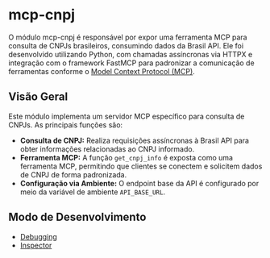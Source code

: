 # mcp-cnpj

O módulo mcp-cnpj é responsável por expor uma ferramenta MCP para consulta de CNPJs brasileiros, consumindo dados da Brasil API. Ele foi desenvolvido utilizando Python, com chamadas assíncronas via HTTPX e integração com o framework FastMCP para padronizar a comunicação de ferramentas conforme o [Model Context Protocol (MCP)](https://www.anthropic.com/news/model-context-protocol).

## Visão Geral

Este módulo implementa um servidor MCP específico para consulta de CNPJs. As principais funções são:

* **Consulta de CNPJ:** Realiza requisições assíncronas à Brasil API para obter informações relacionadas ao CNPJ informado.
* **Ferramenta MCP:** A função `get_cnpj_info` é exposta como uma ferramenta MCP, permitindo que clientes se conectem e solicitem dados de CNPJ de forma padronizada.
* **Configuração via Ambiente:** O endpoint base da API é configurado por meio da variável de ambiente `API_BASE_URL`.

## Modo de Desenvolvimento

- [Debugging](https://modelcontextprotocol.io/docs/tools/debugging)
- [Inspector](https://modelcontextprotocol.io/docs/tools/inspector)
